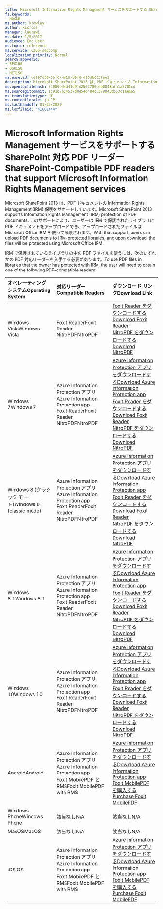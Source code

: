 ```yaml
---
title: Microsoft Information Rights Management サービスをサポートする SharePoint 対応 PDF リーダー
f1.keywords:
- NOCSH
ms.author: krowley
author: kccross
manager: laurawi
ms.date: 1/5/2017
audience: End User
ms.topic: reference
ms.service: O365-seccomp
localization_priority: Normal
search.appverid:
- SPO160
- OSU150
- MET150
ms.assetid: dd197d58-5bf6-4d18-b9f8-d16db603fae2
description: Microsoft SharePoint 2013 は、PDF ドキュメントの Information Rights Management (IRM) 保護をサポートしています。 このサポートにより、ユーザーは IRM で保護されたライブラリに PDF ドキュメントをアップロードでき、アップロードされたファイルは Microsoft Office IRM を使って保護されます。
ms.openlocfilehash: 52089e44d41d9fd2562780deb0848a3a1a5705cd
ms.sourcegitcommit: 1c91b7b24537d0e54d484c3379043db53c1aea65
ms.translationtype: HT
ms.contentlocale: ja-JP
ms.lasthandoff: 01/29/2020
ms.locfileid: "41601444"
---
```

# <a name="sharepoint-compatible-pdf-readers-that-support-microsoft-information-rights-management-services"></a><span data-ttu-id="37bc2-104">Microsoft Information Rights Management サービスをサポートする SharePoint 対応 PDF リーダー</span><span class="sxs-lookup"><span data-stu-id="37bc2-104">SharePoint-Compatible PDF readers that support Microsoft Information Rights Management services</span></span>

<span data-ttu-id="37bc2-105">Microsoft SharePoint 2013 は、PDF ドキュメントの Information Rights Management (IRM) 保護をサポートしています。</span><span class="sxs-lookup"><span data-stu-id="37bc2-105">Microsoft SharePoint 2013 supports Information Rights Management (IRM) protection of PDF documents.</span></span> <span data-ttu-id="37bc2-106">このサポートにより、ユーザーは IRM で保護されたライブラリに PDF ドキュメントをアップロードでき、アップロードされたファイルは Microsoft Office IRM を使って保護されます。</span><span class="sxs-lookup"><span data-stu-id="37bc2-106">With that support, users can upload PDF documents to IRM-protected libraries, and upon download, the files will be protected using Microsoft Office IRM.</span></span>
  
<span data-ttu-id="37bc2-107">IRM で保護されているライブラリの中の PDF ファイルを使うには、次のいずれかの PDF 対応リーダーを入手する必要があります。</span><span class="sxs-lookup"><span data-stu-id="37bc2-107">To use PDF files in libraries that the owner has protected with IRM, the user will need to obtain one of the following PDF-compatible readers:</span></span>
  
|<span data-ttu-id="37bc2-108">**オペレーティング システム**</span><span class="sxs-lookup"><span data-stu-id="37bc2-108">**Operating System**</span></span>|<span data-ttu-id="37bc2-109">**対応リーダー**</span><span class="sxs-lookup"><span data-stu-id="37bc2-109">**Compatible Readers**</span></span>|<span data-ttu-id="37bc2-110">**ダウンロード リンク**</span><span class="sxs-lookup"><span data-stu-id="37bc2-110">**Download Link**</span></span>|
|:-----|:-----|:-----|
|<span data-ttu-id="37bc2-111">Windows Vista</span><span class="sxs-lookup"><span data-stu-id="37bc2-111">Windows Vista</span></span>  <br/> |<span data-ttu-id="37bc2-112">Foxit Reader</span><span class="sxs-lookup"><span data-stu-id="37bc2-112">Foxit Reader</span></span>  <br/> <span data-ttu-id="37bc2-113">NitroPDF</span><span class="sxs-lookup"><span data-stu-id="37bc2-113">NitroPDF</span></span>  <br/> |[<span data-ttu-id="37bc2-114">Foxit Reader をダウンロードする</span><span class="sxs-lookup"><span data-stu-id="37bc2-114">Download Foxit Reader</span></span>](https://go.microsoft.com/fwlink/?linkid=253210) <br/> [<span data-ttu-id="37bc2-115">NitroPDF をダウンロードする</span><span class="sxs-lookup"><span data-stu-id="37bc2-115">Download NitroPDF</span></span>](https://www.gonitro.com/pdf-reader) <br/> |
|<span data-ttu-id="37bc2-116">Windows 7</span><span class="sxs-lookup"><span data-stu-id="37bc2-116">Windows 7</span></span>  <br/> |<span data-ttu-id="37bc2-117">Azure Information Protection アプリ</span><span class="sxs-lookup"><span data-stu-id="37bc2-117">Azure Information Protection app</span></span>  <br/> <span data-ttu-id="37bc2-118">Foxit Reader</span><span class="sxs-lookup"><span data-stu-id="37bc2-118">Foxit Reader</span></span>  <br/> <span data-ttu-id="37bc2-119">NitroPDF</span><span class="sxs-lookup"><span data-stu-id="37bc2-119">NitroPDF</span></span>  <br/> |[<span data-ttu-id="37bc2-120">Azure Information Protection アプリをダウンロードする</span><span class="sxs-lookup"><span data-stu-id="37bc2-120">Download Azure Information Protection app</span></span>](https://go.microsoft.com/fwlink/?linkid=837797) <br/> [<span data-ttu-id="37bc2-121">Foxit Reader をダウンロードする</span><span class="sxs-lookup"><span data-stu-id="37bc2-121">Download Foxit Reader</span></span>](https://go.microsoft.com/fwlink/?linkid=253210) <br/> [<span data-ttu-id="37bc2-122">NitroPDF をダウンロードする</span><span class="sxs-lookup"><span data-stu-id="37bc2-122">Download NitroPDF</span></span>](https://www.gonitro.com/pdf-reader) <br/> |
|<span data-ttu-id="37bc2-123">Windows 8 (クラシック モード)</span><span class="sxs-lookup"><span data-stu-id="37bc2-123">Windows 8 (classic mode)</span></span>  <br/> |<span data-ttu-id="37bc2-124">Azure Information Protection アプリ</span><span class="sxs-lookup"><span data-stu-id="37bc2-124">Azure Information Protection app</span></span>  <br/> <span data-ttu-id="37bc2-125">Foxit Reader</span><span class="sxs-lookup"><span data-stu-id="37bc2-125">Foxit Reader</span></span>  <br/> <span data-ttu-id="37bc2-126">NitroPDF</span><span class="sxs-lookup"><span data-stu-id="37bc2-126">NitroPDF</span></span>  <br/> |[<span data-ttu-id="37bc2-127">Azure Information Protection アプリをダウンロードする</span><span class="sxs-lookup"><span data-stu-id="37bc2-127">Download Azure Information Protection app</span></span>](https://go.microsoft.com/fwlink/?linkid=837797) <br/> [<span data-ttu-id="37bc2-128">Foxit Reader をダウンロードする</span><span class="sxs-lookup"><span data-stu-id="37bc2-128">Download Foxit Reader</span></span>](https://go.microsoft.com/fwlink/?linkid=253210) <br/> [<span data-ttu-id="37bc2-129">NitroPDF をダウンロードする</span><span class="sxs-lookup"><span data-stu-id="37bc2-129">Download NitroPDF</span></span>](https://www.gonitro.com/pdf-reader) <br/> |
|<span data-ttu-id="37bc2-130">Windows 8.1</span><span class="sxs-lookup"><span data-stu-id="37bc2-130">Windows 8.1</span></span>  <br/> |<span data-ttu-id="37bc2-131">Azure Information Protection アプリ</span><span class="sxs-lookup"><span data-stu-id="37bc2-131">Azure Information Protection app</span></span>  <br/> <span data-ttu-id="37bc2-132">Foxit Reader</span><span class="sxs-lookup"><span data-stu-id="37bc2-132">Foxit Reader</span></span>  <br/> <span data-ttu-id="37bc2-133">NitroPDF</span><span class="sxs-lookup"><span data-stu-id="37bc2-133">NitroPDF</span></span>  <br/> |[<span data-ttu-id="37bc2-134">Azure Information Protection アプリをダウンロードする</span><span class="sxs-lookup"><span data-stu-id="37bc2-134">Download Azure Information Protection app</span></span>](https://go.microsoft.com/fwlink/?linkid=837797) <br/> [<span data-ttu-id="37bc2-135">Foxit Reader をダウンロードする</span><span class="sxs-lookup"><span data-stu-id="37bc2-135">Download Foxit Reader</span></span>](https://go.microsoft.com/fwlink/?linkid=253210) <br/> [<span data-ttu-id="37bc2-136">NitroPDF をダウンロードする</span><span class="sxs-lookup"><span data-stu-id="37bc2-136">Download NitroPDF</span></span>](https://www.gonitro.com/pdf-reader) <br/> |
|<span data-ttu-id="37bc2-137">Windows 10</span><span class="sxs-lookup"><span data-stu-id="37bc2-137">Windows 10</span></span>  <br/> |<span data-ttu-id="37bc2-138">Azure Information Protection アプリ</span><span class="sxs-lookup"><span data-stu-id="37bc2-138">Azure Information Protection app</span></span>  <br/> <span data-ttu-id="37bc2-139">Foxit Reader</span><span class="sxs-lookup"><span data-stu-id="37bc2-139">Foxit Reader</span></span>  <br/> <span data-ttu-id="37bc2-140">NitroPDF</span><span class="sxs-lookup"><span data-stu-id="37bc2-140">NitroPDF</span></span>  <br/> |[<span data-ttu-id="37bc2-141">Azure Information Protection アプリをダウンロードする</span><span class="sxs-lookup"><span data-stu-id="37bc2-141">Download Azure Information Protection app</span></span>](https://go.microsoft.com/fwlink/?linkid=837797) <br/> [<span data-ttu-id="37bc2-142">Foxit Reader をダウンロードする</span><span class="sxs-lookup"><span data-stu-id="37bc2-142">Download Foxit Reader</span></span>](https://go.microsoft.com/fwlink/?linkid=253210) <br/> [<span data-ttu-id="37bc2-143">NitroPDF をダウンロードする</span><span class="sxs-lookup"><span data-stu-id="37bc2-143">Download NitroPDF</span></span>](https://www.gonitro.com/pdf-reader) <br/> |
|<span data-ttu-id="37bc2-144">Android</span><span class="sxs-lookup"><span data-stu-id="37bc2-144">Android</span></span>  <br/> |<span data-ttu-id="37bc2-145">Azure Information Protection アプリ</span><span class="sxs-lookup"><span data-stu-id="37bc2-145">Azure Information Protection app</span></span>  <br/> <span data-ttu-id="37bc2-146">Foxit MobilePDF と RMS</span><span class="sxs-lookup"><span data-stu-id="37bc2-146">Foxit MobilePDF with RMS</span></span>  <br/> |[<span data-ttu-id="37bc2-147">Azure Information Protection アプリをダウンロードする</span><span class="sxs-lookup"><span data-stu-id="37bc2-147">Download Azure Information Protection app</span></span>](https://go.microsoft.com/fwlink/?linkid=836827) <br/> [<span data-ttu-id="37bc2-148">Foxit MobilePDF を購入する</span><span class="sxs-lookup"><span data-stu-id="37bc2-148">Purchase Foxit MobilePDF</span></span>](https://play.google.com/store/apps/details?id=com.foxit.mobile.pdf.lite) <br/> |
|<span data-ttu-id="37bc2-149">Windows Phone</span><span class="sxs-lookup"><span data-stu-id="37bc2-149">Windows Phone</span></span>  <br/> |<span data-ttu-id="37bc2-150">該当なし</span><span class="sxs-lookup"><span data-stu-id="37bc2-150">N/A</span></span>  <br/> |<span data-ttu-id="37bc2-151">該当なし</span><span class="sxs-lookup"><span data-stu-id="37bc2-151">N/A</span></span>  <br/> |
|<span data-ttu-id="37bc2-152">MacOS</span><span class="sxs-lookup"><span data-stu-id="37bc2-152">MacOS</span></span>  <br/> |<span data-ttu-id="37bc2-153">該当なし</span><span class="sxs-lookup"><span data-stu-id="37bc2-153">N/A</span></span>  <br/> |<span data-ttu-id="37bc2-154">該当なし</span><span class="sxs-lookup"><span data-stu-id="37bc2-154">N/A</span></span>  <br/> |
|<span data-ttu-id="37bc2-155">iOS</span><span class="sxs-lookup"><span data-stu-id="37bc2-155">IOS</span></span>  <br/> |<span data-ttu-id="37bc2-156">Azure Information Protection アプリ</span><span class="sxs-lookup"><span data-stu-id="37bc2-156">Azure Information Protection app</span></span>  <br/> <span data-ttu-id="37bc2-157">Foxit MobilePDF と RMS</span><span class="sxs-lookup"><span data-stu-id="37bc2-157">Foxit MobilePDF with RMS</span></span>  <br/> |[<span data-ttu-id="37bc2-158">Azure Information Protection アプリをダウンロードする</span><span class="sxs-lookup"><span data-stu-id="37bc2-158">Download Azure Information Protection app</span></span>](https://go.microsoft.com/fwlink/?linkid=836828) <br/> [<span data-ttu-id="37bc2-159">Foxit MobilePDF を購入する</span><span class="sxs-lookup"><span data-stu-id="37bc2-159">Purchase Foxit MobilePDF</span></span>](https://play.google.com/store/apps/details?id=com.foxit.mobile.pdf.lite) <br/> |
   

